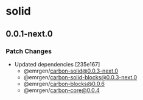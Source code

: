# solid

## 0.0.1-next.0

### Patch Changes

- Updated dependencies [235e167]
  - @emrgen/carbon-solid@0.0.3-next.0
  - @emrgen/carbon-solid-blocks@0.0.3-next.0
  - @emrgen/carbon-blocks@0.0.6
  - @emrgen/carbon-core@0.0.4
